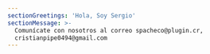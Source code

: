 ```yaml
---
sectionGreetings: 'Hola, Soy Sergio'
sectionMessage: >-
  Comunícate con nosotros al correo spacheco@plugin.cr,
  cristianpipe0494@gmail.com
---
```


